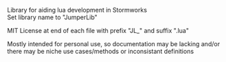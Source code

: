 Library for aiding lua development in Stormworks  
Set library name to "JumperLib"  
  
MIT License at end of each file with prefix "JL_" and suffix ".lua"  
  
Mostly intended for personal use, so documentation may be lacking and/or there may be niche use cases/methods or inconsistant definitions